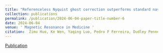 ```yaml
---
title: "Referenceless Nyquist ghost correction outperforms standard navigator-based method and improves efficiency of in vivo diffusion tensor cardiovascular magnetic resonance"
collection: publications
permalink: /publication/2024-06-04-paper-title-number-6
date: 2024-06-04
venue: ' Magnetic Resonance in Medicine '
citation:  Zimu Huo, Ke Wen, Yaqing Luo, Pedro F Ferreira, Dudley Pennell, Andrew D Scott, Sonia Nielles-Vallespin
---
```


[Publication](https://pubmed.ncbi.nlm.nih.gov/38263908/#:~:text=Conclusion%3A%20Referenceless%20ghost%20correction%20effectively,for%20any%20additional%20reference%20scans.)
